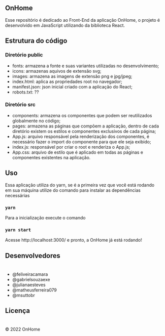 ## OnHome
<p>Esse repositório é dedicado ao Front-End da aplicação OnHome, o projeto é desenvolvido em JavaScript utilizando da biblioteca React.</p>

## Estrutura do código

### Diretório public
- fonts: armazena a fonte e suas variantes utilizadas no desenvolvimento;
- icons: armazenas aquivos de extensão svg;
- images: armazena as imagens de extensão png e jpg/jpeg;
- index.html: aplica as propriedades root no navegador;
- manifest.json: json inicial criado com a aplicação do React;
- robots.txt: ??

### Diretório src
- components: armazena os componentes que podem ser reutilizados globalmente no código;
- pages: armazena as páginas que compõem a aplicação, dentro de cada diretório existem os estilos e componentes exclusivos de cada página;
- App.js: arquivo responsável pela renderização dos componentes, é necessário fazer o import do componente para que ele seja exibido;
- index.js: responsável por criar o root e renderiza o App.js;
- App.css: arquivo de estilo que é aplicado em todas as páginas e componentes existentes na aplicação.

## Uso
Essa aplicação utiliza do yarn, se é a primeira vez que você está rodando em sua máquina utilize do comando para instalar as dependências necessárias
### `yarn`

Para a inicialização execute o comando
### `yarn start`

Acesse http://localhost:3000/ e pronto, a OnHome já está rodando!

## Desenvolvedores
#
- @feliveiracamara
- @gabrielsouzaexe
- @julianaesteves
- @matheusferreira079
- @msuttobr

## Licença
#
© 2022 OnHome
